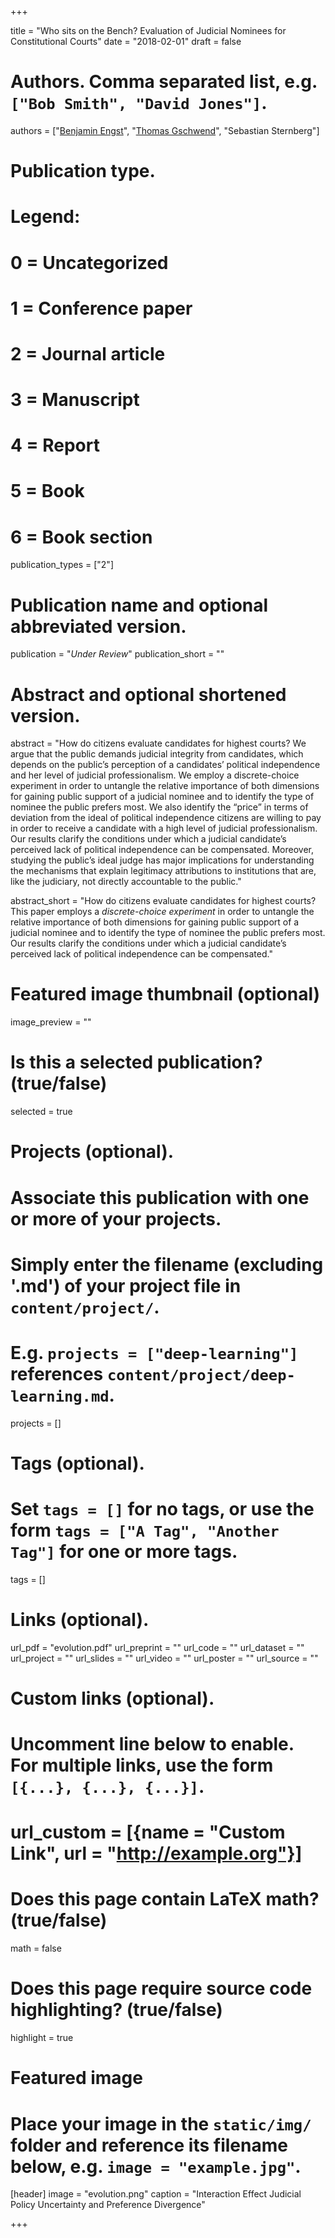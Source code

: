 +++

title = "Who sits on the Bench? Evaluation of Judicial Nominees for Constitutional Courts"
date = "2018-02-01"
draft = false

# Authors. Comma separated list, e.g. `["Bob Smith", "David Jones"]`.
authors = ["[Benjamin Engst](http://benjamin-engst.de/)", "[Thomas Gschwend](http://methods.sowi.uni-mannheim.de/thomas_gschwend/)", "Sebastian Sternberg"]

# Publication type.
# Legend:
# 0 = Uncategorized
# 1 = Conference paper
# 2 = Journal article
# 3 = Manuscript
# 4 = Report
# 5 = Book
# 6 = Book section
publication_types = ["2"]

# Publication name and optional abbreviated version.
publication = "*Under Review*"
publication_short = ""

# Abstract and optional shortened version.
abstract = "How do citizens evaluate candidates for highest courts? We argue that the public demands judicial integrity from candidates, which depends on the public’s perception of a candidates’ political independence and her level of judicial professionalism. We employ a discrete-choice experiment in order to untangle the relative importance of both dimensions for gaining public support of a judicial nominee and to identify the type of nominee the public prefers most. We also identify the “price” in terms of deviation from the ideal of political independence citizens are willing to pay in order to receive a candidate with a high level of judicial professionalism. Our results clarify the conditions under which a judicial candidate’s perceived lack of political independence can be compensated. Moreover, studying the public’s ideal judge has major implications for understanding the mechanisms that explain legitimacy attributions to institutions that are, like the judiciary, not directly accountable to the public."

abstract_short = "How do citizens evaluate candidates for highest courts? This paper employs a *discrete-choice experiment* in order to untangle the relative importance of both dimensions for gaining public support of a judicial nominee and to identify the type of nominee the public prefers most. Our results clarify the conditions under which a judicial candidate’s perceived lack of political independence can be compensated."

# Featured image thumbnail (optional)
image_preview = ""

# Is this a selected publication? (true/false)
selected = true

# Projects (optional).
#   Associate this publication with one or more of your projects.
#   Simply enter the filename (excluding '.md') of your project file in `content/project/`.
#   E.g. `projects = ["deep-learning"]` references `content/project/deep-learning.md`.
projects = []

# Tags (optional).
#   Set `tags = []` for no tags, or use the form `tags = ["A Tag", "Another Tag"]` for one or more tags.
tags = []

# Links (optional).
url_pdf = "evolution.pdf"
url_preprint = ""
url_code = ""
url_dataset = ""
url_project = ""
url_slides = ""
url_video = ""
url_poster = ""
url_source = ""

# Custom links (optional).
#   Uncomment line below to enable. For multiple links, use the form `[{...}, {...}, {...}]`.
# url_custom = [{name = "Custom Link", url = "http://example.org"}]

# Does this page contain LaTeX math? (true/false)
math = false

# Does this page require source code highlighting? (true/false)
highlight = true

# Featured image
# Place your image in the `static/img/` folder and reference its filename below, e.g. `image = "example.jpg"`.
[header]
image = "evolution.png"
caption = "Interaction Effect Judicial Policy Uncertainty and Preference Divergence"

+++
